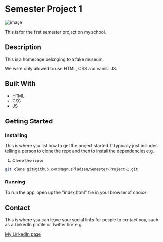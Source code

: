 # Semester Project 1

![image](https://api.pikwy.com/web/640635275437687d02600eea.jpg)

This is for the first semester project on my school.

## Description 

This is a homepage belonging to a fake museum.

We were only allowed to use HTML, CSS and vanilla JS.

## Built With

- HTML
- CSS
- JS

## Getting Started

### Installing

This is where you list how to get the project started. It typically just includes telling a person to clone the repo and then to install the dependencies e.g.

1. Clone the repo:

```bash
git clone git@github.com:MagnusPladsen/Semester-Project-1.git
```

### Running

To run the app, open up the "index.html" file in your browser of choice.


## Contact

This is where you can leave your social links for people to contact you, such as a LinkedIn profile or Twitter link e.g.

[My LinkedIn page](https://www.linkedin.com/in/magnus-pladsen-1a2738226/)
